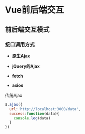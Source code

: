 # Vue前后端交互

## 前后端交互模式

### 接口调用方式

- **原生Ajax**

- **jQuery的Ajax**

- **fetch**

- **axios**



传统Ajax

```js
$.ajax({
  url:'http://localhost:3000/data',
  success:function(data){
    console.log(data)
  }
})
```